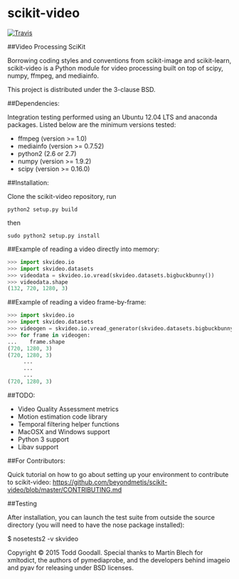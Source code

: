 

scikit-video
============

[![Travis](https://api.travis-ci.org/scikit-video/scikit-video.png?branch=master)](https://travis-ci.org/scikit-video/scikit-video)

##Video Processing SciKit

Borrowing coding styles and conventions from scikit-image and scikit-learn,
scikit-video is a Python module for video processing built on top of 
scipy, numpy, ffmpeg, and mediainfo.

This project is distributed under the 3-clause BSD.

##Dependencies:

Integration testing performed using an Ubuntu 12.04 LTS and anaconda packages. Listed below are the minimum versions tested:

- ffmpeg (version >= 1.0)
- mediainfo (version >= 0.7.52)
- python2 (2.6 or 2.7)
- numpy (version >= 1.9.2)
- scipy (version >= 0.16.0)

##Installation:

Clone the scikit-video repository, run

`python2 setup.py build`

then 

`sudo python2 setup.py install`

##Example of reading a video directly into memory:

```python
>>> import skvideo.io
>>> import skvideo.datasets
>>> videodata = skvideo.io.vread(skvideo.datasets.bigbuckbunny())
>>> videodata.shape
(132, 720, 1280, 3)
```

##Example of reading a video frame-by-frame:

```python
>>> import skvideo.io
>>> import skvideo.datasets
>>> videogen = skvideo.io.vread_generator(skvideo.datasets.bigbuckbunny())
>>> for frame in videogen:
...    frame.shape
(720, 1280, 3)
(720, 1280, 3)
     ...
     ...
     ...
(720, 1280, 3)
```


##TODO:
- Video Quality Assessment metrics
- Motion estimation code library
- Temporal filtering helper functions
- MacOSX and Windows support
- Python 3 support
- Libav support


##For Contributors:

Quick tutorial on how to go about setting up your environment to contribute to scikit-video: https://github.com/beyondmetis/scikit-video/blob/master/CONTRIBUTING.md

##Testing

After installation, you can launch the test suite from outside the source directory (you will need to have the nose package installed):

$ nosetests2 -v skvideo

Copyright &copy; 2015 Todd Goodall. Special thanks to Martín Blech for xmltodict, the authors of pymediaprobe, and the developers behind imageio and pyav for releasing under BSD licenses.
